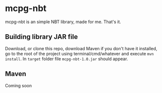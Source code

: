 # mcpg-nbt
mcpg-nbt is an simple NBT library, made for me. That's it.

## Building library JAR file
Download, or clone this repo, download Maven if you don't have
it installed, go to the root of the project using terminal/cmd/whatever
and execute `mvn install`. In `target` folder file `mcpg-nbt-1.0.jar`
should appear.

## Maven
Coming soon